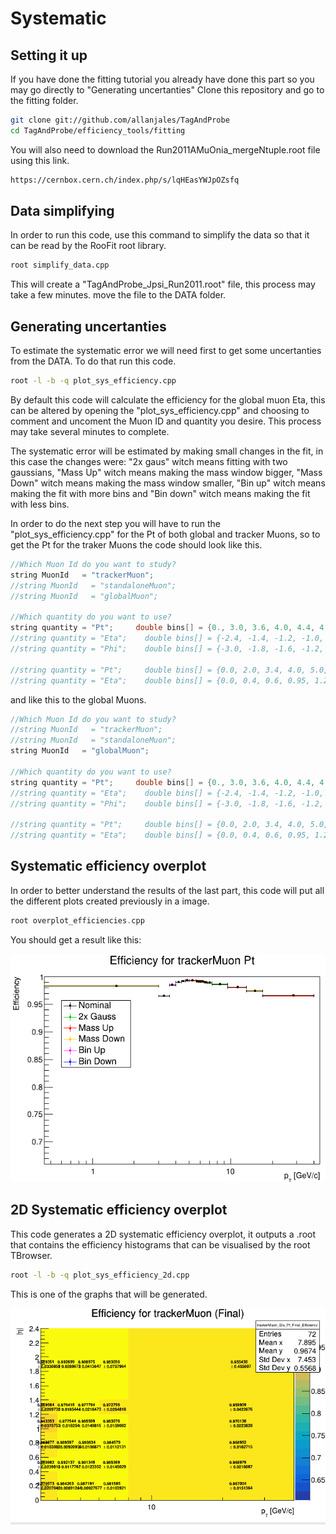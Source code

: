 # Systematic

## Setting it up
If you have done the fitting tutorial you already have done this part so you may go directly to "Generating uncertanties"
Clone this repository and go to the fitting folder.

```sh
git clone git://github.com/allanjales/TagAndProbe
cd TagAndProbe/efficiency_tools/fitting
```

You will also need to download the Run2011AMuOnia_mergeNtuple.root file using this link.

```sh
https://cernbox.cern.ch/index.php/s/lqHEasYWJpOZsfq
```

## Data simplifying

In order to run this code, use this command to simplify the data so that it can be read by the RooFit root library. 

```sh
root simplify_data.cpp 
```

This will create a "TagAndProbe_Jpsi_Run2011.root" file, this process may take a few minutes. move the file to the DATA folder. 

## Generating uncertanties

To estimate the systematic error we will need first to get some uncertanties from the DATA. To do that run this code.

```sh
root -l -b -q plot_sys_efficiency.cpp
```

By default this code will calculate the efficiency for the global muon Eta, this can be altered by opening the "plot_sys_efficiency.cpp" and choosing to comment and uncoment the Muon ID and quantity you desire. This process may take several minutes to complete.

The systematic error will be estimated by making small changes in the fit, in this case the changes were: "2x gaus" witch means fitting with two gaussians, "Mass Up" witch means making the mass window bigger, "Mass Down" witch means making the mass window smaller, "Bin up" witch means making the fit with more bins and "Bin down" witch means making the fit with less bins.

In order to do the next step you will have to run the "plot_sys_efficiency.cpp" for the Pt of both global and tracker Muons, so to get the Pt for the traker Muons the code should look like this.

```cpp
//Which Muon Id do you want to study?
string MuonId   = "trackerMuon";
//string MuonId   = "standaloneMuon";
//string MuonId   = "globalMuon";

//Which quantity do you want to use?
string quantity = "Pt";     double bins[] = {0., 3.0, 3.6, 4.0, 4.4, 4.7, 5.0, 5.6, 5.8, 6.0, 6.2, 6.4, 6.6, 6.8, 7.3, 9.5, 13.0, 17.0, 40.};
//string quantity = "Eta";    double bins[] = {-2.4, -1.4, -1.2, -1.0, -0.8, -0.5, -0.2, 0, 0.2, 0.5, 0.8, 1.0, 1.2, 1.4, 2.4};
//string quantity = "Phi";    double bins[] = {-3.0, -1.8, -1.6, -1.2, -1.0, -0.7, -0.4, -0.2, 0, 0.2, 0.4, 0.7, 1.0, 1.2, 1.6, 1.8, 3.0};

//string quantity = "Pt";     double bins[] = {0.0, 2.0, 3.4, 4.0, 5.0, 6.0, 8.0, 10.0, 40.};
//string quantity = "Eta";    double bins[] = {0.0, 0.4, 0.6, 0.95, 1.2, 1.4, 1.6, 1.8, 2.4};
```

and like this to the global Muons.

```cpp
//Which Muon Id do you want to study?
//string MuonId   = "trackerMuon";
//string MuonId   = "standaloneMuon";
string MuonId   = "globalMuon";

//Which quantity do you want to use?
string quantity = "Pt";     double bins[] = {0., 3.0, 3.6, 4.0, 4.4, 4.7, 5.0, 5.6, 5.8, 6.0, 6.2, 6.4, 6.6, 6.8, 7.3, 9.5, 13.0, 17.0, 40.};
//string quantity = "Eta";    double bins[] = {-2.4, -1.4, -1.2, -1.0, -0.8, -0.5, -0.2, 0, 0.2, 0.5, 0.8, 1.0, 1.2, 1.4, 2.4};
//string quantity = "Phi";    double bins[] = {-3.0, -1.8, -1.6, -1.2, -1.0, -0.7, -0.4, -0.2, 0, 0.2, 0.4, 0.7, 1.0, 1.2, 1.6, 1.8, 3.0};

//string quantity = "Pt";     double bins[] = {0.0, 2.0, 3.4, 4.0, 5.0, 6.0, 8.0, 10.0, 40.};
//string quantity = "Eta";    double bins[] = {0.0, 0.4, 0.6, 0.95, 1.2, 1.4, 1.6, 1.8, 2.4};
```

## Systematic efficiency overplot

In order to better understand the results of the last part, this code will put all the different plots created previously in a image. 

```cpp
root overplot_efficiencies.cpp
```

You should get a result like this:

![Efficiency Systematic Overplot](../../../../../images/analysis/cmsefficiency/Sys_Efficiency_overplot1d.png)

## 2D Systematic efficiency overplot

This code generates a 2D systematic efficiency overplot, it outputs a .root that contains the efficiency histograms that can be visualised by the root TBrowser.

```sh
root -l -b -q plot_sys_efficiency_2d.cpp 
```

This is one of the graphs that will be generated.

![Efficiency Systematic Overplot 2D](../../../../../images/analysis/cmsefficiency/Sys_Efficiency_overplot2d.png)
